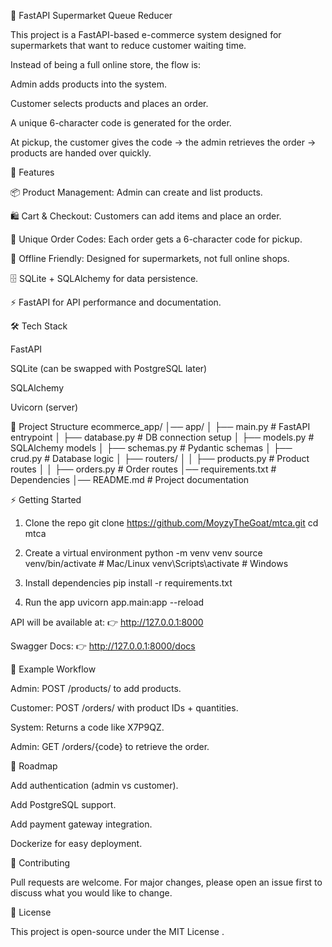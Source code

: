 🛒 FastAPI Supermarket Queue Reducer

This project is a FastAPI-based e-commerce system designed for supermarkets that want to reduce customer waiting time.

Instead of being a full online store, the flow is:

Admin adds products into the system.

Customer selects products and places an order.

A unique 6-character code is generated for the order.

At pickup, the customer gives the code → the admin retrieves the order → products are handed over quickly.

🚀 Features

📦 Product Management: Admin can create and list products.

🛍️ Cart & Checkout: Customers can add items and place an order.

🔑 Unique Order Codes: Each order gets a 6-character code for pickup.

🏪 Offline Friendly: Designed for supermarkets, not full online shops.

🗄️ SQLite + SQLAlchemy for data persistence.

⚡ FastAPI for API performance and documentation.

🛠️ Tech Stack

FastAPI

SQLite
 (can be swapped with PostgreSQL later)

SQLAlchemy

Uvicorn
 (server)

📂 Project Structure
ecommerce_app/
│── app/
│   ├── main.py          # FastAPI entrypoint
│   ├── database.py      # DB connection setup
│   ├── models.py        # SQLAlchemy models
│   ├── schemas.py       # Pydantic schemas
│   ├── crud.py          # Database logic
│   ├── routers/
│   │   ├── products.py  # Product routes
│   │   ├── orders.py    # Order routes
│── requirements.txt     # Dependencies
│── README.md            # Project documentation

⚡ Getting Started
1. Clone the repo
git clone https://github.com/MoyzyTheGoat/mtca.git
cd mtca

2. Create a virtual environment
python -m venv venv
source venv/bin/activate   # Mac/Linux
venv\Scripts\activate      # Windows

3. Install dependencies
pip install -r requirements.txt

4. Run the app
uvicorn app.main:app --reload


API will be available at:
👉 http://127.0.0.1:8000

Swagger Docs:
👉 http://127.0.0.1:8000/docs

📖 Example Workflow

Admin: POST /products/ to add products.

Customer: POST /orders/ with product IDs + quantities.

System: Returns a code like X7P9QZ.

Admin: GET /orders/{code} to retrieve the order.

📝 Roadmap

 Add authentication (admin vs customer).

 Add PostgreSQL support.

 Add payment gateway integration.

 Dockerize for easy deployment.

🤝 Contributing

Pull requests are welcome. For major changes, please open an issue first to discuss what you would like to change.

📜 License

This project is open-source under the MIT License
.